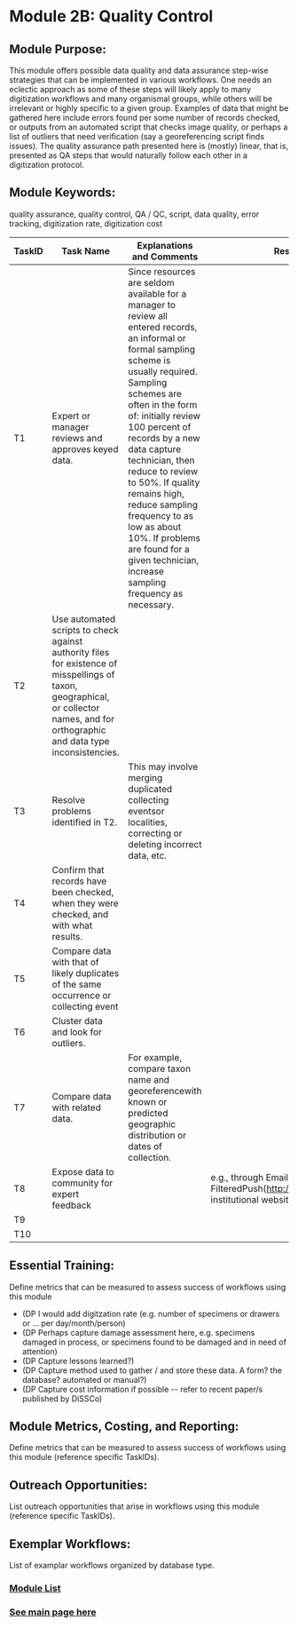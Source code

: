 # Module 2B: Quality Control 

## Module Purpose: 
This module offers possible data quality and data assurance step-wise strategies that can be implemented in various workflows. One needs an eclectic approach as some of these steps will likely apply to many digitization workflows and many organismal groups, while others will be irrelevant or highly specific to a given group. Examples of data that might be gathered here include errors found per some number of records checked, or outputs from an automated script that checks image quality, or perhaps a list of outliers that need verification (say a georeferencing script finds issues). The quality assurance path presented here is (mostly) linear, that is, presented as QA steps that would naturally follow each other in a digitization protocol.

## Module Keywords: 
quality assurance, quality control, QA / QC, script, data quality, error tracking, digitization rate, digitization cost


| TaskID | Task Name | Explanations and Comments | Resources |
|--------|-----------|---------------------------|-----------|
|T1| Expert or manager reviews and approves keyed data.|Since resources are seldom available for a manager to review all entered records,  an informal or formal sampling scheme is usually required. Sampling schemes are often in the form of: initially review 100 percent of records by a new data capture technician, then reduce to review to 50%. If quality remains high, reduce sampling frequency to as low as about 10%. If problems are found for a given technician, increase sampling frequency as necessary. ||
|T2|Use automated scripts to check against authority files for existence of misspellings of taxon, geographical, or collector names, and for orthographic and data type inconsistencies.|||
|T3|Resolve problems identified in T2.|This may involve merging duplicated collecting eventsor localities, correcting or deleting incorrect data, etc.||
|T4|Confirm that records have been checked, when they were checked, and with what results.|||
|T5|Compare data with that of likely duplicates of the same occurrence  or collecting event|||
|T6|Cluster data and look for outliers.|||
|T7|Compare data with related data.|For example, compare taxon name and georeferencewith known or predicted geographic distribution or dates of collection.||
|T8|Expose data to community for expert feedback||e.g., through Email, FilteredPush(http://wiki.filteredpush.org), institutional website, etc.|
|T9||||
|T10||||



## Essential Training: 
Define metrics that can be measured to assess success of workflows using this module  
- (DP I would add digitzation rate (e.g. number of specimens or drawers or ... per day/month/person)  
- (DP Perhaps capture damage assessment here, e.g. specimens damaged in process, or specimens found to be damaged and in need of attention)  
- (DP Capture lessons learned?)  
- (DP Capture method used to gather / and store these data. A form? the database? automated or manual?)  
- (DP Capture cost information if possible -- refer to recent paper/s published by DiSSCo)  

## Module Metrics, Costing, and Reporting: 
Define metrics that can be measured to assess success of workflows using this module (reference specific TaskIDs).

## Outreach Opportunities: 
List outreach opportunities that arise in workflows using this module (reference specific TaskIDs).

## Exemplar Workflows: 
List of examplar workflows organized by database type.

### [Module List](https://entcollnet.github.io/BugFlow/modules/)
### [See main page here](https://entcollnet.github.io/BugFlow/)
